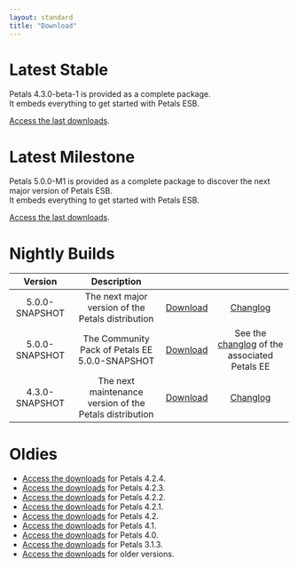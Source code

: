 ```yaml
---
layout: standard
title: "Download"
--- 
```


# Latest Stable

Petals 4.3.0-beta-1 is provided as a complete package.  
It embeds everything to get started with Petals ESB.

[Access the last downloads](/download-petals-4.3.0-beta-1.html).

# Latest Milestone

Petals 5.0.0-M1 is provided as a complete package to discover the next major version of Petals ESB.  
It embeds everything to get started with Petals ESB.

[Access the last downloads](/download-petals-5.0.0-milestone-1.html).

# Nightly Builds

|     Version    |                      Description                        |   |   |
|:--------------:|:-------------------------------------------------------:|:-:|:-:|
| 5.0.0-SNAPSHOT |    The next major version of the Petals distribution    | [Download](http://repository.ow2.org/nexus/service/local/artifact/maven/content?r=snapshots&g=org.ow2.petals&a=petals-esb-enterprise-edition&v=LATEST&p=zip) | [Changlog](https://jira.petalslink.com/secure/IssueNavigator.jspa?mode=hide&requestId=10190) |
| 5.0.0-SNAPSHOT |     The Community Pack of Petals EE 5.0.0-SNAPSHOT      | [Download](http://repository.ow2.org/nexus/service/local/artifact/maven/content?r=snapshots&g=org.ow2.petals&a=petals-community-pack&v=LATEST&p=zip) | See the [changlog](https://jira.petalslink.com/secure/IssueNavigator.jspa?mode=hide&requestId=10190) of the associated Petals EE |
| 4.3.0-SNAPSHOT | The next maintenance version of the Petals distribution | [Download](http://repository.ow2.org/nexus/service/local/artifact/maven/content?r=snapshots&g=org.ow2.petals&a=petals-esb-enterprise-edition&v=4.3.0-SNAPSHOT&p=zip) | [Changlog](https://jira.petalslink.com/secure/IssueNavigator.jspa?mode=hide&requestId=10230) |

# Oldies

- [Access the downloads](/download-petals-4.2.4.html) for Petals 4.2.4.
- [Access the downloads](/download-petals-4.2.3.html) for Petals 4.2.3.
- [Access the downloads](/download-petals-4.2.2.html) for Petals 4.2.2.
- [Access the downloads](/download-petals-4.2.1.html) for Petals 4.2.1.
- [Access the downloads](/download-petals-4.2.html) for Petals 4.2.
- [Access the downloads](/download-petals-4.1.html) for Petals 4.1.
- [Access the downloads](/download-petals-4.0.html) for Petals 4.0.
- [Access the downloads](/download-petals-3.1.3.html) for Petals 3.1.3.
- [Access the downloads](/download-petals-older.html) for older versions. 

